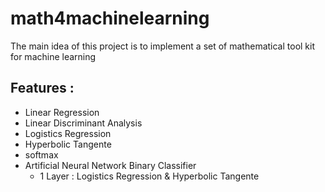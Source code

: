 # math4machinelearning
The main idea of this project is to implement a set of mathematical tool kit for machine learning

## Features :

  - Linear Regression
  - Linear Discriminant Analysis
  - Logistics Regression
  - Hyperbolic Tangente
  - softmax
  - Artificial Neural Network Binary Classifier
    + 1 Layer : Logistics Regression & Hyperbolic Tangente

